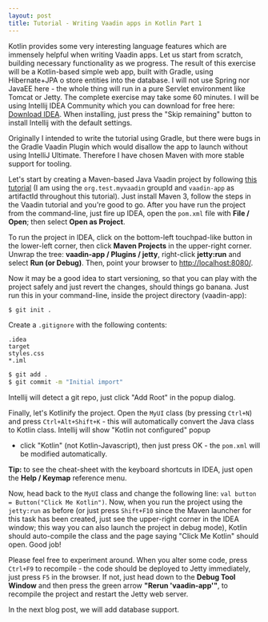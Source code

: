 ```yaml
---
layout: post
title: Tutorial - Writing Vaadin apps in Kotlin Part 1
---
```


Kotlin provides some very interesting language features which are immensely
helpful when writing Vaadin apps. Let us start from scratch, building
necessary functionality as we progress. The result of this exercise will
be a Kotlin-based simple web app, built with Gradle, using Hibernate+JPA
o store entities into the database. I will not use Spring nor JavaEE here -
the whole thing will run in a pure Servlet environment like Tomcat or Jetty.
The complete exercise may take some 60 minutes. I will be using Intellij
IDEA Community which you can download for free here: [Download IDEA](https://www.jetbrains.com/idea/download).
When installing, just press the "Skip remaining" button to install Intellij
with the default settings.

Originally I intended to write the tutorial using Gradle, but there were
bugs in the Gradle Vaadin Plugin which would disallow the app to launch
without using IntelliJ Ultimate. Therefore I have chosen Maven with more
stable support for tooling.

Let's start by creating a Maven-based Java Vaadin project by following
[this tutorial](https://vaadin.com/maven) (I am using the `org.test.myvaadin`
groupId and `vaadin-app` as artifactId throughout this tutorial). Just
install Maven 3, follow the steps in the Vaadin tutorial and you're good
to go. After you have run the project from the command-line, just fire up
IDEA, open the `pom.xml` file with **File / Open**; then select **Open as Project**.

To run the project in IDEA, click on the bottom-left touchpad-like button
in the lower-left corner, then click **Maven Projects** in the upper-right
corner. Unwrap the tree: **vaadin-app / Plugins / jetty**, right-click
**jetty:run** and select **Run (or Debug)**. Then, point your browser to
[http://localhost:8080/](http://localhost:8080/).

Now it may be a good idea to start versioning, so that you can play with
the project safely and just revert the changes, should things go banana.
Just run this in your command-line, inside the project directory (vaadin-app):

~~~ bash
$ git init .
~~~

Create a `.gitignore` with the following contents:

~~~ gitignore
.idea
target
styles.css
*.iml
~~~

~~~ bash
$ git add .
$ git commit -m "Initial import"
~~~

Intellij will detect a git repo, just click "Add Root" in the popup dialog.

Finally, let's Kotlinify the project. Open the `MyUI` class (by pressing `Ctrl+N`)
and press `Ctrl+Alt+Shift+K` - this will automatically convert the Java
class to Kotlin class. Intellij will show "Kotlin not configured" popup
- click "Kotlin" (not Kotlin-Javascript), then just press OK -
the `pom.xml` will be modified automatically.

**Tip:** to see the cheat-sheet with the keyboard shortcuts in IDEA, just
open the **Help / Keymap** reference menu.

Now, head back to the `MyUI` class and change the following line:
`val button = Button("Click Me Kotlin")`. Now, when you run the project
using the `jetty:run` as before (or just press `Shift+F10` since the Maven
launcher for this task has been created, just see the upper-right corner
in the IDEA window; this way you can also launch the project in debug mode),
Kotlin should auto-compile the class and the page saying "Click Me Kotlin"
should open. Good job!

Please feel free to experiment around. When you alter some code, press
`Ctrl+F9` to recompile - the code should be deployed to Jetty immediately,
just press `F5` in the browser. If not, just head down to the
**Debug Tool Window** and then press the green arrow **"Rerun 'vaadin-app'"**,
to recompile the project and restart the Jetty web server.

In the next blog post, we will add database support.
